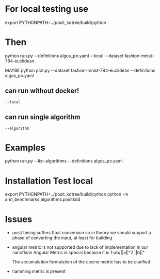 
# For local testing use
export PYTHONPATH=../posit_kdtree/build/python

# Then
python run.py --definitions algos_po.yaml --local --dataset fashion-mnist-784-euclidean

MAYBE python plot.py --dataset fashion-mnist-784-euclidean --definitions algos_po.yaml

## can run without docker!
	--local
## can run single algorithm
	--algorithm


# Examples

 python run.py --list-algorithms --definitions algos_po.yaml

# Installation Test local

 export PYTHONPATH=../posit_kdtree/build/python
 python -m ann_benchmarks.algorithms.positkdd

# Issues

- posit timing suffers float conversion so in theory we should support a phase of converting the input, at least for building

- angular metric is not supported due to lack of implementation in our nanoflann
	Angular Metric is special because it is 1-ab/||a||^2 ||b||^ 

	The accumulation formulation of the cosine metric has to be clarified

- hamming metric is present 